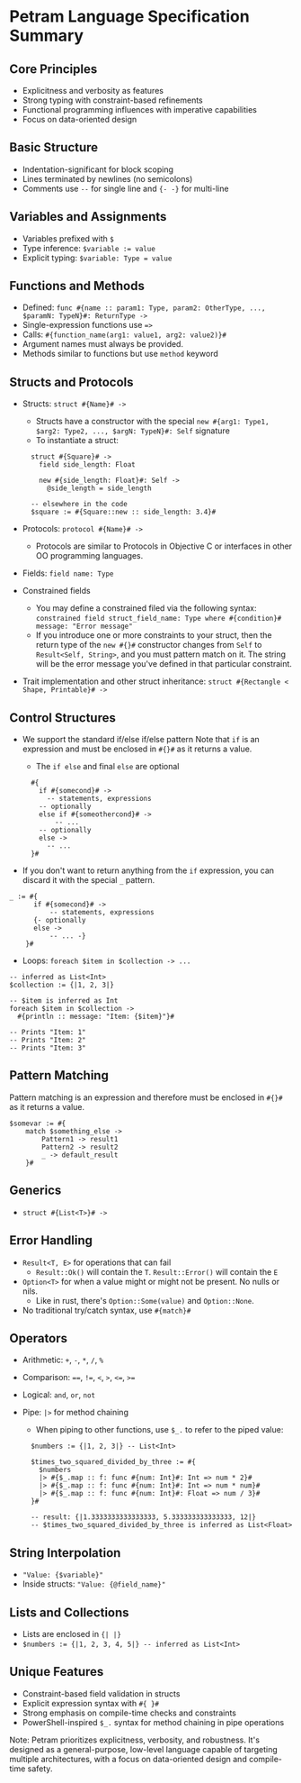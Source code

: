# Petram Language Specification Summary

## Core Principles

- Explicitness and verbosity as features
- Strong typing with constraint-based refinements
- Functional programming influences with imperative capabilities
- Focus on data-oriented design

## Basic Structure

- Indentation-significant for block scoping
- Lines terminated by newlines (no semicolons)
- Comments use `--` for single line and `{- -}` for multi-line

## Variables and Assignments

- Variables prefixed with `$`
- Type inference: `$variable := value`
- Explicit typing: `$variable: Type = value`

## Functions and Methods

- Defined: `func #{name :: param1: Type, param2: OtherType, ..., $paramN: TypeN}#: ReturnType ->`
- Single-expression functions use `=>`
- Calls: `#{function_name(arg1: value1, arg2: value2)}#`
- Argument names must always be provided.
- Methods similar to functions but use `method` keyword

## Structs and Protocols

- Structs: `struct #{Name}# ->`
  - Structs have a constructor with the special `new #{arg1: Type1, $arg2: Type2, ..., $argN: TypeN}#: Self` signature
  - To instantiate a struct:
  
  ```petra
    struct #{Square}# ->
      field side_length: Float

      new #{side_length: Float}#: Self ->
        @side_length = side_length

    -- elsewhere in the code
    $square := #{Square::new :: side_length: 3.4}#
  ```

- Protocols: `protocol #{Name}# ->`
  - Protocols are similar to Protocols in Objective C or interfaces in other OO programming languages.
- Fields: `field name: Type`
- Constrained fields
  - You may define a constrained filed via the following syntax: `constrained field struct_field_name: Type where #{condition}# message: "Error message"`
  - If you introduce one or more constraints to your struct, then the return type of the `new #{}#` constructor changes from `Self` to `Result<Self, String>`, and you must pattern match on it. The string will be the error message you've defined in that particular constraint.
- Trait implementation and other struct inheritance: `struct #{Rectangle < Shape, Printable}# ->`

## Control Structures

- We support the standard if/else if/else pattern Note that `if` is an expression and must be enclosed in `#{}#` as it returns a value.
  - The `if else` and final `else` are optional

  ```petra
    #{
      if #{somecond}# ->
        -- statements, expressions
      -- optionally
      else if #{someothercond}# ->
          -- ...
      -- optionally
      else ->
        -- ...
    }#
    ```

- If you don't want to return anything from the `if` expression, you can discard it with the special `_` pattern.

```petra
_ := #{
      if #{somecond}# ->
          -- statements, expressions
      {- optionally
      else ->
          -- ... -}
    }#
```

- Loops: `foreach $item in $collection -> ...`

```petra
-- inferred as List<Int>
$collection := {|1, 2, 3|}

-- $item is inferred as Int
foreach $item in $collection ->
  #{println :: message: "Item: {$item}"}#

-- Prints "Item: 1"
-- Prints "Item: 2"
-- Prints "Item: 3"
```

## Pattern Matching

Pattern matching is an expression and therefore must be enclosed in `#{}#` as it returns a value.

```petra
$somevar := #{
    match $something_else ->
        Pattern1 -> result1
        Pattern2 -> result2
        _ -> default_result
    }#
```

## Generics

- `struct #{List<T>}# ->`

## Error Handling

- `Result<T, E>` for operations that can fail
  - `Result::Ok()` will contain the `T`. `Result::Error()` will contain the `E`
- `Option<T>` for when a value might or might not be present. No nulls or nils.
  - Like in rust, there's `Option::Some(value)` and `Option::None`.
- No traditional try/catch syntax, use `#{match}#`

## Operators

- Arithmetic: `+`, `-`, `*`, `/`, `%`
- Comparison: `==`, `!=`, `<`, `>`, `<=`, `>=`
- Logical: `and`, `or`, `not`
- Pipe: `|>` for method chaining
  - When piping to other functions, use `$_.` to refer to the piped value:

  ```petra
    $numbers := {|1, 2, 3|} -- List<Int>
  
    $times_two_squared_divided_by_three := #{
      $numbers
      |> #{$_.map :: f: func #{num: Int}#: Int => num * 2}#
      |> #{$_.map :: f: func #{num: Int}#: Int => num * num}#
      |> #{$_.map :: f: func #{num: Int}#: Float => num / 3}#
    }#

    -- result: {|1.3333333333333333, 5.333333333333333, 12|}
    -- $times_two_squared_divided_by_three is inferred as List<Float>
  ```

## String Interpolation

- `"Value: {$variable}"`
- Inside structs: `"Value: {@field_name}"`

## Lists and Collections

- Lists are enclosed in `{| |}`
- `$numbers := {|1, 2, 3, 4, 5|} -- inferred as List<Int>`

## Unique Features

- Constraint-based field validation in structs
- Explicit expression syntax with `#{ }#`
- Strong emphasis on compile-time checks and constraints
- PowerShell-inspired `$_.` syntax for method chaining in pipe operations

Note: Petram prioritizes explicitness, verbosity, and robustness. It's designed as a general-purpose, low-level language capable of targeting multiple architectures, with a focus on data-oriented design and compile-time safety.
